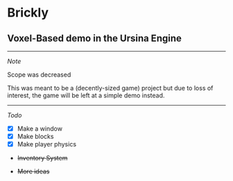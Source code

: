 # Brickly

## Voxel-Based demo in the Ursina Engine



---
_Note_

Scope was decreased

This was meant to be a (decently-sized game) project but due to loss of interest, the game will be left at a simple demo instead.

---
_Todo_

- [x] Make a window
- [x] Make blocks
- [x] Make player physics

- ~~Inventory System~~

-  ~~More ideas~~